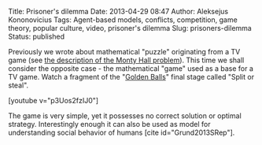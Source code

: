 Title: Prisoner's dilemma
Date: 2013-04-29 08:47
Author: Aleksejus Kononovicius
Tags: Agent-based models, conflicts, competition, game theory, popular culture, video, prisoner's dilemma
Slug: prisoners-dilemma
Status: published

Previously we wrote about
mathematical "puzzle" originating from a TV game (see [the description
of the Monty Hall
problem](/teaching-math-in-a-different-way "Teaching math in a different way")).
This time we shall consider the opposite case - the mathematical "game"
used as a base for a TV game. Watch a fragment of the "[Golden
Balls](http://en.wikipedia.org/wiki/Golden_Balls)" final stage called
"Split or steal".

[youtube v="p3Uos2fzIJ0"]

The game is very simple, yet it possesses no correct solution or optimal
strategy. Interestingly enough it can also be used as model for
understanding social behavior of humans \[cite
id="Grund2013SRep"\].
